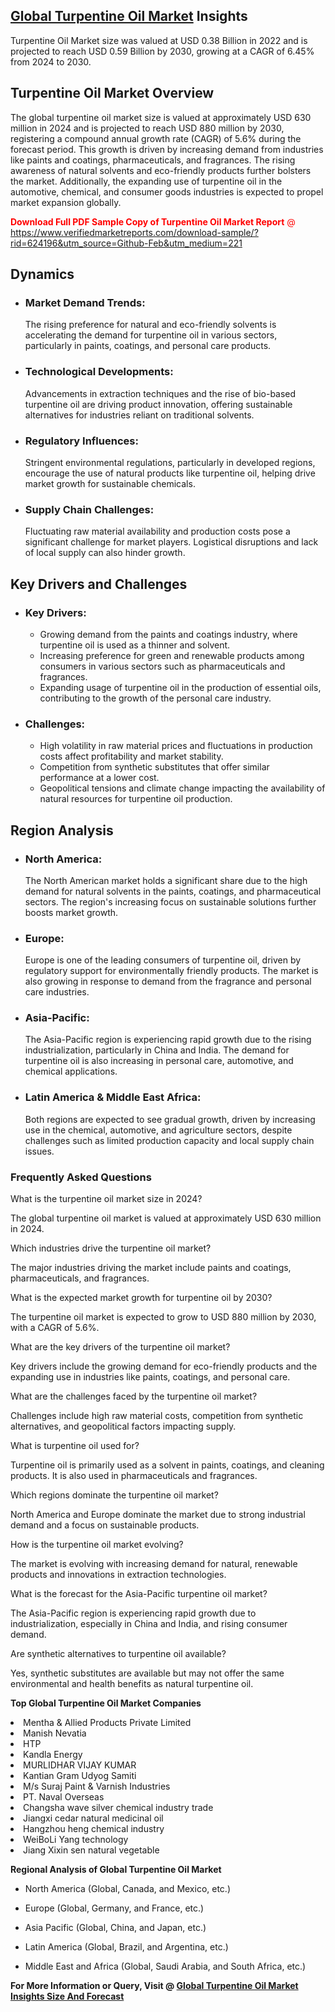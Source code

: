 <h2><a href="https://www.verifiedmarketreports.com/download-sample/?rid=624196&amp;utm_source=Github&amp;utm_medium=221" target="_blank">Global Turpentine Oil Market</a> Insights</h2><p>Turpentine Oil Market size was valued at USD 0.38 Billion in 2022 and is projected to reach USD 0.59 Billion by 2030, growing at a CAGR of 6.45% from 2024 to 2030.</p><p> <h2>Turpentine Oil Market Overview</h2> <p>The global turpentine oil market size is valued at approximately USD 630 million in 2024 and is projected to reach USD 880 million by 2030, registering a compound annual growth rate (CAGR) of 5.6% during the forecast period. This growth is driven by increasing demand from industries like paints and coatings, pharmaceuticals, and fragrances. The rising awareness of natural solvents and eco-friendly products further bolsters the market. Additionally, the expanding use of turpentine oil in the automotive, chemical, and consumer goods industries is expected to propel market expansion globally.</p> <p><p><span class=""><span style="color: #ff0000;"><strong>Download Full PDF Sample Copy of Turpentine Oil Market Report</strong> @ </span><a href="https://www.verifiedmarketreports.com/download-sample/?rid=624196&amp;utm_source=Github-Feb&amp;utm_medium=221" target="_blank">https://www.verifiedmarketreports.com/download-sample/?rid=624196&amp;utm_source=Github-Feb&amp;utm_medium=221</a></span></p></p> <h2>Dynamics</h2> <ul> <li><h3>Market Demand Trends:</h3> The rising preference for natural and eco-friendly solvents is accelerating the demand for turpentine oil in various sectors, particularly in paints, coatings, and personal care products.</li> <li><h3>Technological Developments:</h3> Advancements in extraction techniques and the rise of bio-based turpentine oil are driving product innovation, offering sustainable alternatives for industries reliant on traditional solvents.</li> <li><h3>Regulatory Influences:</h3> Stringent environmental regulations, particularly in developed regions, encourage the use of natural products like turpentine oil, helping drive market growth for sustainable chemicals.</li> <li><h3>Supply Chain Challenges:</h3> Fluctuating raw material availability and production costs pose a significant challenge for market players. Logistical disruptions and lack of local supply can also hinder growth.</li> </ul> <h2>Key Drivers and Challenges</h2> <ul> <li><h3>Key Drivers:</h3> <ul> <li>Growing demand from the paints and coatings industry, where turpentine oil is used as a thinner and solvent.</li> <li>Increasing preference for green and renewable products among consumers in various sectors such as pharmaceuticals and fragrances.</li> <li>Expanding usage of turpentine oil in the production of essential oils, contributing to the growth of the personal care industry.</li> </ul> </li> <li><h3>Challenges:</h3> <ul> <li>High volatility in raw material prices and fluctuations in production costs affect profitability and market stability.</li> <li>Competition from synthetic substitutes that offer similar performance at a lower cost.</li> <li>Geopolitical tensions and climate change impacting the availability of natural resources for turpentine oil production.</li> </ul> </li> </ul> <h2>Region Analysis</h2> <ul> <li><h3>North America:</h3> The North American market holds a significant share due to the high demand for natural solvents in the paints, coatings, and pharmaceutical sectors. The region's increasing focus on sustainable solutions further boosts market growth.</li> <li><h3>Europe:</h3> Europe is one of the leading consumers of turpentine oil, driven by regulatory support for environmentally friendly products. The market is also growing in response to demand from the fragrance and personal care industries.</li> <li><h3>Asia-Pacific:</h3> The Asia-Pacific region is experiencing rapid growth due to the rising industrialization, particularly in China and India. The demand for turpentine oil is also increasing in personal care, automotive, and chemical applications.</li> <li><h3>Latin America & Middle East Africa:</h3> Both regions are expected to see gradual growth, driven by increasing use in the chemical, automotive, and agriculture sectors, despite challenges such as limited production capacity and local supply chain issues.</li> </ul> <h3>Frequently Asked Questions</h3> <p>What is the turpentine oil market size in 2024?</p> <p>The global turpentine oil market is valued at approximately USD 630 million in 2024.</p> <p>Which industries drive the turpentine oil market?</p> <p>The major industries driving the market include paints and coatings, pharmaceuticals, and fragrances.</p> <p>What is the expected market growth for turpentine oil by 2030?</p> <p>The turpentine oil market is expected to grow to USD 880 million by 2030, with a CAGR of 5.6%.</p> <p>What are the key drivers of the turpentine oil market?</p> <p>Key drivers include the growing demand for eco-friendly products and the expanding use in industries like paints, coatings, and personal care.</p> <p>What are the challenges faced by the turpentine oil market?</p> <p>Challenges include high raw material costs, competition from synthetic alternatives, and geopolitical factors impacting supply.</p> <p>What is turpentine oil used for?</p> <p>Turpentine oil is primarily used as a solvent in paints, coatings, and cleaning products. It is also used in pharmaceuticals and fragrances.</p> <p>Which regions dominate the turpentine oil market?</p> <p>North America and Europe dominate the market due to strong industrial demand and a focus on sustainable products.</p> <p>How is the turpentine oil market evolving?</p> <p>The market is evolving with increasing demand for natural, renewable products and innovations in extraction technologies.</p> <p>What is the forecast for the Asia-Pacific turpentine oil market?</p> <p>The Asia-Pacific region is experiencing rapid growth due to industrialization, especially in China and India, and rising consumer demand.</p> <p>Are synthetic alternatives to turpentine oil available?</p> <p>Yes, synthetic substitutes are available but may not offer the same environmental and health benefits as natural turpentine oil.</p> </p><p><strong>Top Global Turpentine Oil Market Companies</strong></p><div data-test-id=""><p><li>Mentha & Allied Products Private Limited</li><li> Manish Nevatia</li><li> HTP</li><li> Kandla Energy</li><li> MURLIDHAR VIJAY KUMAR</li><li> Kantian Gram Udyog Samiti</li><li> M/s Suraj Paint & Varnish Industries</li><li> PT. Naval Overseas</li><li> Changsha wave silver chemical industry trade</li><li> Jiangxi cedar natural medicinal oil</li><li> Hangzhou heng chemical industry</li><li> WeiBoLi Yang technology</li><li> Jiang Xixin sen natural vegetable</li></p><div><strong>Regional Analysis of&nbsp;Global Turpentine Oil Market</strong></div><ul><li dir="ltr"><p dir="ltr">North America&nbsp;(Global, Canada, and Mexico, etc.)</p></li><li dir="ltr"><p dir="ltr">Europe (Global, Germany, and France, etc.)</p></li><li dir="ltr"><p dir="ltr">Asia Pacific&nbsp;(Global, China, and Japan, etc.)</p></li><li dir="ltr"><p dir="ltr">Latin America&nbsp;(Global, Brazil, and Argentina, etc.)</p></li><li dir="ltr">Middle East and Africa&nbsp;(Global, Saudi Arabia, and South Africa, etc.)</li></ul><p><strong>For More Information or Query, Visit @&nbsp;</strong><strong><a href="https://www.verifiedmarketreports.com/product/turpentine-oil-market/?utm_source=Github&amp;utm_medium=221" target="_blank">Global Turpentine Oil Market Insights Size And Forecast</a></strong></p></div>
